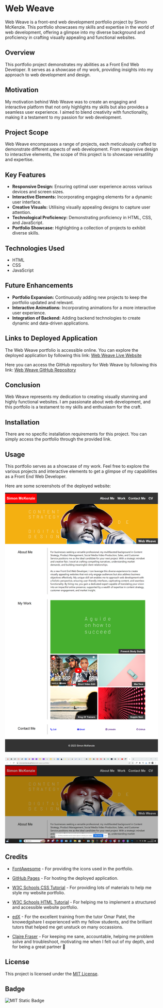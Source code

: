 # Web Weave

Web Weave is a front-end web development portfolio project by Simon McKenzie. This portfolio showcases my skills and expertise in the world of web development, offering a glimpse into my diverse background and proficiency in crafting visually appealing and functional websites.

## Overview

This portfolio project demonstrates my abilities as a Front End Web Developer. It serves as a showcase of my work, providing insights into my approach to web development and design.

## Motivation

My motivation behind Web Weave was to create an engaging and interactive platform that not only highlights my skills but also provides a seamless user experience. I aimed to blend creativity with functionality, making it a testament to my passion for web development.

## Project Scope

Web Weave encompasses a range of projects, each meticulously crafted to demonstrate different aspects of web development. From responsive design to interactive elements, the scope of this project is to showcase versatility and expertise.

## Key Features

- **Responsive Design:** Ensuring optimal user experience across various devices and screen sizes.
- **Interactive Elements:** Incorporating engaging elements for a dynamic user interface.
- **Creative Visuals:** Utilising visually appealing designs to capture user attention.
- **Technological Proficiency:** Demonstrating proficiency in HTML, CSS, and JavaScript.
- **Portfolio Showcase:** Highlighting a collection of projects to exhibit diverse skills.

## Technologies Used

- HTML
- CSS
- JavaScript

## Future Enhancements

- **Portfolio Expansion:** Continuously adding new projects to keep the portfolio updated and relevant.
- **Interactive Animations:** Incorporating animations for a more interactive user experience.
- **Integration of Backend:** Adding backend technologies to create dynamic and data-driven applications.

## Links to Deployed Application

The Web Weave portfolio is accessible online. You can explore the deployed application by following this link: 
[Web Weave Live Website](https://simonamckenzie.github.io/web-weave-portfolio/)

Here you can access the GitHub repository for Web Weave by following this link: 
[Web Weave GitHub Repository](https://github.com/SimonAMcKenzie/web-weave-portfolio)

## Conclusion

Web Weave represents my dedication to creating visually stunning and highly functional websites. I am passionate about web development, and this portfolio is a testament to my skills and enthusiasm for the craft.

## Installation

There are no specific installation requirements for this project. You can simply access the portfolio through the provided link.

## Usage

This portfolio serves as a showcase of my work. Feel free to explore the various projects and interactive elements to get a glimpse of my capabilities as a Front End Web Developer.

Here are some screenshots of the deployed website:

![Full Landing Page](/images/website_screenshot_without_url.png)

![Landing Page with deploy url](/images/website_screenshot_with_url.png)

## Credits

- [FontAwesome](https://fontawesome.com/) - For providing the icons used in the portfolio. 

- [GitHub Pages](https://pages.github.com/) - For hosting the deployed application. 

- [W3C Schools CSS Tutorial](https://www.w3schools.com/css/default.asp) - For providing lots of materials to help me style my website portfolio.

- [W3C Schools HTML Tutorial](https://www.w3schools.com/html/default.asp) - For helping me to implement a structured and accessible website portfolio.

- [edX](https://bootcampspot.instructure.com/) - For the excellent training from the tutor Omar Patel, the knowedgshare I experienced with my fellow students, and the brilliant tutors that helped me get unstuck on many occassions. 

- [Claire Fraser](https://github.com/ClaireFraser121) - For keeping me sane, accountable, helping me problem solve and troubleshoot, motivating me when I felt out of my depth, and for being a great partner 💖


## License

This project is licensed under the [MIT License](LICENSE). 

## Badge

![MIT Static Badge](https://img.shields.io/badge/License-MIT-brightgreen)
